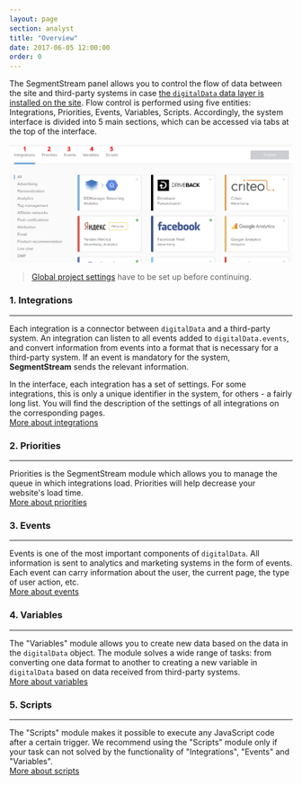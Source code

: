 ```yaml
---
layout: page
section: analyst
title: "Overview"
date: 2017-06-05 12:00:00
order: 0
---
```


The SegmentStream panel allows you to control the flow of data between the site and third-party systems in case [the `digitalData` data layer is installed on the site](/for-developer/). Flow control is performed using five entities: Integrations, Priorities, Events, Variables, Scripts. Accordingly, the system interface is divided into 5 main sections, which can be accessed via tabs at the top of the interface.

![](/img/overview.1.png)

> [Global project settings](/for-analyst/settings) have to be set up before continuing.

### 1. Integrations
------
Each integration is a connector between `digitalData` and a third-party system. An integration can listen to all events added to `digitalData.events`, and convert information from events into a format that is necessary for a third-party system. If an event is mandatory for the system, **SegmentStream** sends the relevant information.

In the interface, each integration has a set of settings. For some integrations, this is only a unique identifier in the system, for others - a fairly long list. You will find the description of the settings of all integrations on the corresponding pages. <br />
[More about integrations](/for-analyst/integrations)

### 2. Priorities
------
Priorities is the SegmentStream module which allows you to manage the queue in which integrations load. Priorities will help decrease your website's load time.<br />
[More about priorities](/for-analyst/priorities)

### 3. Events
------
Events is one of the most important components of `digitalData`. All information is sent to analytics and marketing systems in the form of events. Each event can carry information about the user, the current page, the type of user action, etc. <br />
[More about events](/for-analyst/events)

### 4. Variables
------
The "Variables" module allows you to create new data based on the data in the `digitalData` object. The module solves a wide range of tasks: from converting one data format to another to creating a new variable in `digitalData` based on data received from third-party systems. <br />
[More about variables](/for-analyst/variables)

### 5. Scripts
------
The "Scripts" module makes it possible to execute any JavaScript code after a certain trigger. We recommend using the "Scripts" module only if your task can not solved by the functionality of "Integrations", "Events" and "Variables". <br />
[More about scripts](/for-analyst/scripts)
